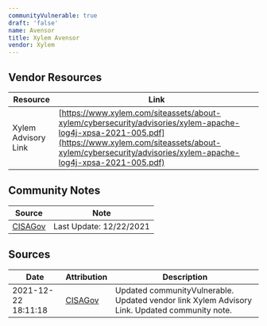 ```yaml
---
communityVulnerable: true
draft: 'false'
name: Avensor
title: Xylem Avensor
vendor: Xylem
---
```


## Vendor Resources
| Resource | Link |
| --- | --- |
| Xylem Advisory Link | [https://www.xylem.com/siteassets/about-xylem/cybersecurity/advisories/xylem-apache-log4j-xpsa-2021-005.pdf](https://www.xylem.com/siteassets/about-xylem/cybersecurity/advisories/xylem-apache-log4j-xpsa-2021-005.pdf) |


## Community Notes
| Source | Note |
| --- | --- |
| [CISAGov](https://raw.githubusercontent.com/cisagov/log4j-affected-db/develop/README.md) | Last Update: 12/22/2021 |

## Sources
| Date | Attribution | Description |
| --- | --- | --- |
| 2021-12-22 18:11:18 | [CISAGov](https://raw.githubusercontent.com/cisagov/log4j-affected-db/develop/README.md) | Updated communityVulnerable. Updated vendor link Xylem Advisory Link. Updated community note.  |
